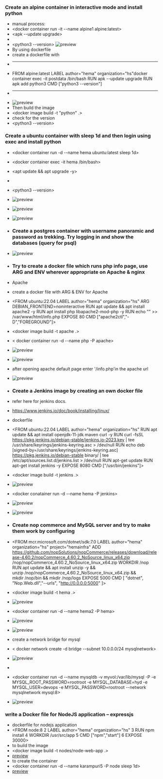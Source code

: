 ### Create an alpine container in interactive mode and install python
* manual process:
* <docker container run -it --name alpine1 alpine:latest>
* <apk --update upgrade>
* <apk add python3>
* <python3 --version>
![preview](./Images/docker1.png.png)
* By using dockerfile
* create a dockerfile with
* ---
* FROM alpine:latest
  LABEL author="hema" organization="hs"docker container exec -it postdata /bin/bash
  RUN apk --update upgrade
  RUN apk add python3
  CMD ["python3 --version"]
* ---
* ![preview](./Images/docker2.png.png)
* Then build the image
* <docker image build -t "python" .>
* check for the version
* <python3 --version>
 ### Create a ubuntu container with sleep 1d and then login using exec and install python
* <docker container run -d --name hema ubuntu:latest sleep 1d>
* <docker container exec -it hema /bin/bash>
* <apt update && apt upgrade -y>
* <apt install python3>
* <python3 --version>
* ![preview](./Images/docker3.png.png)
* ![preview](./Images/docker4.png)
* ![preview](./Images/docker5.png)
* ### Create a postgres container with username panoramic and password as trekking. Try logging in and show the databases (query for psql)
* ![preview](./Images/docker6.png)

* ### Try to create a docker file which runs php info page, use ARG and ENV wherever appropriate on Apache & nginx
* Apache
* create a docker file with ARG & ENV for Apache 
* <FROM ubuntu:22.04
LABEL author="hema" organization="hs"
ARG DEBIAN_FRONTEND=noninteractive
RUN apt update && apt install apache2 -y
RUN apt install php libapache2-mod-php -y
RUN echo "<?php phpinfo() ?>" >> /var/www/html/info.php
EXPOSE 80
CMD ["apache2ctl","-D","FOREGROUND"]>
* <docker image build -t apache .>
* < docker container run -d --name php -P apache>
* ![preview](./Images/docker7.png)
* ![preview](./Images/docker9.png)
* after opening apache default page enter '/info.php'in the apache url
* ![preview](./Images/docker8.png)

* ### Create a Jenkins image by creating an own docker file
* refer here for jenkins docs.
* <https://www.jenkins.io/doc/book/installing/linux/>
* dockerfile
* <FROM ubuntu:22.04 
LABEL author="hema" organization="hs"
RUN apt update && apt install openjdk-11-jdk maven curl -y
RUN curl -fsSL https://pkg.jenkins.io/debian-stable/jenkins.io-2023.key | tee \
   /usr/share/keyrings/jenkins-keyring.asc > /dev/null
RUN echo deb [signed-by=/usr/share/keyrings/jenkins-keyring.asc] \
  https://pkg.jenkins.io/debian-stable binary/ | tee \
  /etc/apt/sources.list.d/jenkins.list > /dev/null
RUN apt-get update
RUN apt-get install jenkins -y
EXPOSE 8080
CMD ["/usr/bin/jenkins"]>
* <docker image build -t jenkins .>
* ![preview](./Images/docker10.png)
* <docker conatainer run -d --name hema -P jenkins>
* ![preview](./Images/docker11.png)
* ![preview](./Images/docker12.png)
* ### Create nop commerce and MySQL server and try to make them work by configuring
* <FROM mcr.microsoft.com/dotnet/sdk:7.0
LABEL author="hema" organization="hs" project="hemainfra"
ADD https://github.com/nopSolutions/nopCommerce/releases/download/release-4.60.2/nopCommerce_4.60.2_NoSource_linux_x64.zip /nop/nopCommerce_4.60.2_NoSource_linux_x64.zip
WORKDIR /nop
RUN apt update && apt install unzip -y && \
    unzip /nop/nopCommerce_4.60.2_NoSource_linux_x64.zip && \
    mkdir /nop/bin && mkdir /nop/logs
EXPOSE 5000
CMD [ "dotnet", "Nop.Web.dll","--urls", "http://0.0.0.0:5000" ]>
* <docker image build -t hema .>
* ![preview](./Images/docker13.png)
* <docker container run -d --name hema2 -P hema>
* ![preview](./Images/docker14.png)
* ![preview](./Images/docker15.png)
* create a network bridge for mysql
* < docker network create -d bridge --subnet 10.0.0.0/24 mysqlnetwork>
* ![preview](./Images/docker17.png)
* <docker volume create myvol>
* <docker container run -d --name mysqldb -v myvol:/var/lib/mysql -P -e MYSQL_ROOT_PASSWORD=rootroot -e MYSQL_DATABASE=hyd -e MYSQL_USER=devops -e MYSQL_PASSWORD=rootroot --network mysqlnetwork mysql:8>
* ![preview](./Images/docker18.png)




### write a Docker file for NodeJS application – expressjs
* dockerfile for nodejs application 
* <FROM node:8
  2 LABEL author="hema" organization="hs"
  3 RUN npm install
  4 WORKDIR /usr/src/app
  5 CMD ["npm","start"]
  6 EXPOSE 30000>
* to build the image
* <docker image build -t nodes/node-web-app .>
* [preview](./Images/docker19.png)
* to create the container
* <docker container run -d --name karampuri5 -P node sleep 1d>
* [preview](./Images/docker20.png)

